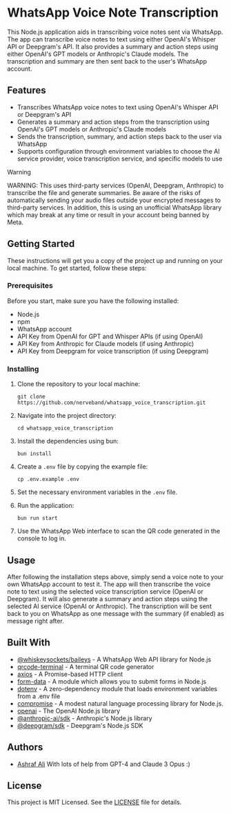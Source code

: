 # WhatsApp Voice Note Transcription

This Node.js application aids in transcribing voice notes sent via WhatsApp. The app can transcribe voice notes to text using either OpenAI's Whisper API or Deepgram's API. It also provides a summary and action steps using either OpenAI's GPT models or Anthropic's Claude models. The transcription and summary are then sent back to the user's WhatsApp account.

## Features

- Transcribes WhatsApp voice notes to text using OpenAI's Whisper API or Deepgram's API
- Generates a summary and action steps from the transcription using OpenAI's GPT models or Anthropic's Claude models
- Sends the transcription, summary, and action steps back to the user via WhatsApp
- Supports configuration through environment variables to choose the AI service provider, voice transcription service, and specific models to use

> [!WARNING]  
> WARNING: This uses third-party services (OpenAI, Deepgram, Anthropic) to transcribe the file and generate summaries. Be aware of the risks of automatically sending your audio files outside your encrypted messages to third-party services. In addition, this is using an unofficial WhatsApp library which may break at any time or result in your account being banned by Meta.

## Getting Started
These instructions will get you a copy of the project up and running on your local machine. To get started, follow these steps:

### Prerequisites
Before you start, make sure you have the following installed:

* Node.js
* npm
* WhatsApp account
* API Key from OpenAI for GPT and Whisper APIs (if using OpenAI)
* API Key from Anthropic for Claude models (if using Anthropic)
* API Key from Deepgram for voice transcription (if using Deepgram)

### Installing
1. Clone the repository to your local machine:

   ```
   git clone https://github.com/nerveband/whatsapp_voice_transcription.git
   ```
   
2. Navigate into the project directory:

   ```
   cd whatsapp_voice_transcription
   ```

3. Install the dependencies using bun:

   ```
   bun install
   ```

4. Create a `.env` file by copying the example file:

   ```
   cp .env.example .env
   ```
   
5. Set the necessary environment variables in the `.env` file. 
   
6. Run the application:

   ```
   bun run start
   ```
   
7. Use the WhatsApp Web interface to scan the QR code generated in the console to log in.

## Usage

After following the installation steps above, simply send a voice note to your own WhatsApp account to test it. The app will then transcribe the voice note to text using the selected voice transcription service (OpenAI or Deepgram). It will also generate a summary and action steps using the selected AI service (OpenAI or Anthropic). The transcription will be sent back to you on WhatsApp as one message with the summary (if enabled) as message right after.

## Built With

* [@whiskeysockets/baileys](https://github.com/whiskeysockets/Baileys) - A WhatsApp Web API library for Node.js
* [qrcode-terminal](https://github.com/gtanner/qrcode-terminal) - A terminal QR code generator 
* [axios](https://github.com/axios/axios) - A Promise-based HTTP client
* [form-data](https://github.com/form-data/form-data) - A module which allows you to submit forms in Node.js
* [dotenv](https://github.com/motdotla/dotenv) - A zero-dependency module that loads environment variables from a .env file
* [compromise](https://github.com/spencermountain/compromise) - A modest natural language processing library for Node.js.
* [openai](https://www.npmjs.com/package/openai) - The OpenAI Node.js library
* [@anthropic-ai/sdk](https://www.npmjs.com/package/@anthropic-ai/sdk) - Anthropic's Node.js library
* [@deepgram/sdk](https://www.npmjs.com/package/@deepgram/sdk) - Deepgram's Node.js SDK

## Authors

* [Ashraf Ali](https://ashrafali.net)
With lots of help from GPT-4 and Claude 3 Opus :)

## License

This project is MIT Licensed. See the [LICENSE](LICENSE.md) file for details.